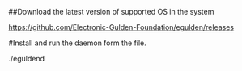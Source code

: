 ##Download the latest version of supported OS in the system

https://github.com/Electronic-Gulden-Foundation/egulden/releases

#Install and run the daemon form the file.

./eguldend